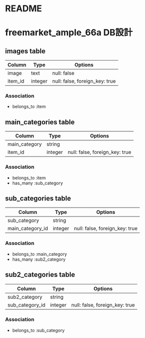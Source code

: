 # README


# freemarket_ample_66a DB設計


## images table

|Column|Type|Options|
|------|----|-------|
|image|text|null: false|
|item_id|integer|null: false, foreign_key: true|

### Association
- belongs_to :item


## main_categories table

|Column|Type|Options|
|------|----|-------|
|main_category|string|
|item_id|integer|null: false, foreign_key: true|

### Association
- belongs_to :item
- has_many :sub_category


## sub_categories table

|Column|Type|Options|
|------|----|-------|
|sub_category|string|
|main_category_id|integer|null: false, foreign_key: true|

### Association
- belongs_to :main_category
- has_many :sub2_category


## sub2_categories table

|Column|Type|Options|
|------|----|-------|
|sub2_category|string|
|sub_category_id|integer|null: false, foreign_key: true|

### Association
- belongs_to :sub_category